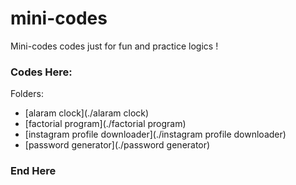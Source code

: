 # mini-codes
Mini-codes codes just for fun and practice logics !


### Codes Here:

Folders:
- [alaram clock](./alaram clock)
- [factorial program](./factorial program)
- [instagram profile downloader](./instagram profile downloader)
- [password generator](./password generator)


### End Here
